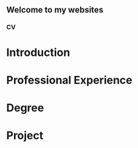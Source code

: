 ## Welcome to my websites

### CV

# Introduction


# Professional Experience



# Degree


# Project
